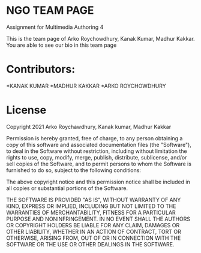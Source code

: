 # NGO TEAM PAGE
Assignment for Multimedia Authoring 4

This is the team page of Arko Roychowdhury, Kanak Kumar, Madhur Kakkar.
You are able to see our bio in this team page

# Contributors:
*KANAK KUMAR
*MADHUR KAKKAR
*ARKO ROYCHOWDHURY



# License
Copyright 2021 
Arko Roychawdhury, Kanak kumar, Madhur Kakkar

Permission is hereby granted, free of charge, to any person obtaining a copy of this software and associated documentation files (the "Software"), to deal in the Software without restriction, including without limitation the rights to use, copy, modify, merge, publish, distribute, sublicense, and/or sell copies of the Software, and to permit persons to whom the Software is furnished to do so, subject to the following conditions:

The above copyright notice and this permission notice shall be included in all copies or substantial portions of the Software.

THE SOFTWARE IS PROVIDED "AS IS", WITHOUT WARRANTY OF ANY KIND, EXPRESS OR IMPLIED, INCLUDING BUT NOT LIMITED TO THE WARRANTIES OF MERCHANTABILITY, FITNESS FOR A PARTICULAR PURPOSE AND NONINFRINGEMENT. IN NO EVENT SHALL THE AUTHORS OR COPYRIGHT HOLDERS BE LIABLE FOR ANY CLAIM, DAMAGES OR OTHER LIABILITY, WHETHER IN AN ACTION OF CONTRACT, TORT OR OTHERWISE, ARISING FROM, OUT OF OR IN CONNECTION WITH THE SOFTWARE OR THE USE OR OTHER DEALINGS IN THE SOFTWARE.
